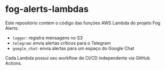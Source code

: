 # fog-alerts-lambdas

Este repositório contém o código das funções AWS Lambda do projeto Fog Alerts:

- `logger`: registra mensagens no S3
- `telegram`: envia alertas críticos para o Telegram
- `google_chat`: envia alertas para um espaço do Google Chat

Cada Lambda possui seu workflow de CI/CD independente via GitHub Actions.
